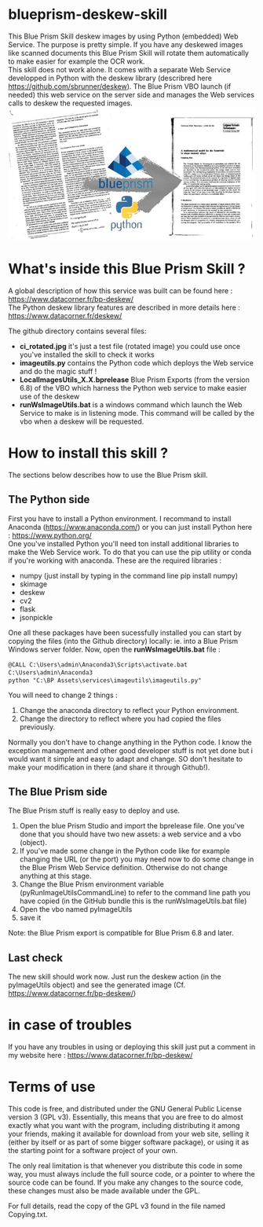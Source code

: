 # blueprism-deskew-skill
This Blue Prism Skill deskew images by using Python (embedded) Web Service. The purpose is pretty simple. If you have any deskewed images like scanned documents this Blue Prism Skill will rotate them automatically to make easier for example the OCR work.  
This skill does not work alone. It comes with a separate Web Service developped in Python with the deskew library (describred here https://github.com/sbrunner/deskew). The Blue Prism VBO launch (if needed) this web service on the server side and manages the Web services calls to deskew the requested images.
![Deskew description](https://raw.githubusercontent.com/datacorner/blueprism-deskew-skill/master/img/bpdeskew.jpg)

# What's inside this Blue Prism Skill ?
A global description of how this service was built can be found here : https://www.datacorner.fr/bp-deskew/  
The Python deskew library features are described in more details here : https://www.datacorner.fr/deskew/

The github directory contains several files:  
* **ci_rotated.jpg** it's just a test file (rotated image) you could use once you've installed the skill to check it works  
* **imageutils.py** contains the Python code which deploys the Web service and do the magic stuff !
* **LocalImagesUtils_X.X.bprelease** Blue Prism Exports (from the version 6.8) of the VBO which harness the Python web service to make easier use of the deskew
* **runWsImageUtils.bat** is a windows command which launch the Web Service to make is in listening mode. This command will be called by the vbo when a deskew will be requested.

# How to install this skill ?
The sections below describes how to use the Blue Prism skill.

## The Python side
First you have to install a Python environment. I recommand to install Anaconda (https://www.anaconda.com/) or you can just install Python here : https://www.python.org/  
One you've installed Python you'll need ton install additional libraries to make the Web Service work. To do that you can use the pip utility or conda if you're working with anaconda. These are the required libraries :
* numpy (just install by typing in the command line pip install numpy)
* skimage
* deskew
* cv2
* flask
* jsonpickle

One all these packages have been sucessfully installed you can start by copying the files (into the Github directory) locally: ie. into a Blue Prism Windows server folder.
Now, open the **runWsImageUtils.bat** file :

```
@CALL C:\Users\admin\Anaconda3\Scripts\activate.bat C:\Users\admin\Anaconda3
python "C:\BP Assets\services\imageutils\imageutils.py"
```

You will need to change 2 things :
1. Change the anaconda directory to reflect your Python environment.  
2. Change the directory to reflect where you had copied the files previously.  

Normally you don't have to change anything in the Python code. I know the exception management and other good developer stuff is not yet done but i would want it simple and easy to adapt and change. SO don't hesitate to make your modification in there (and share it through Github!).  

## The Blue Prism side

The Blue Prism stuff is really easy to deploy and use.
1. Open the blue Prism Studio and import the bprelease file. One you've done that you should have two new assets: a web service and a vbo (object).
2. If you've made some change in the Python code like for example changing the URL (or the port) you may need now to do some change in the Blue Prism Web Service definition. Otherwise do not change anything at this stage.
3. Change the Blue Prism environment variable (pyRunImageUtilsCommandLine) to refer to the command line path you have copied (in the GitHub bundle this is the runWsImageUtils.bat file)
4. Open the vbo named pyImageUtils
5. save it

Note: the Blue Prism export is compatible for Blue Prism 6.8 and later.

## Last check

The new skill should work now. Just run the deskew action (in the pyImageUtils object) and see the generated image (Cf. https://www.datacorner.fr/bp-deskew/)

# in case of troubles

If you have any troubles in using or deploying this skill just put a comment in my website here : https://www.datacorner.fr/bp-deskew/ 

# Terms of use

This code is free, and distributed under the GNU General Public License version 3 (GPL v3). Essentially, this means that you are free to do almost exactly what you want with the program, including distributing it among your friends, making it available for download from your web site, selling it (either by itself or as part of some bigger software package), or using it as the starting point for a software project of your own.  

The only real limitation is that whenever you distribute this code in some way, you must always include the full source code, or a pointer to where the source code can be found. If you make any changes to the source code, these changes must also be made available under the GPL.

For full details, read the copy of the GPL v3 found in the file named Copying.txt.
